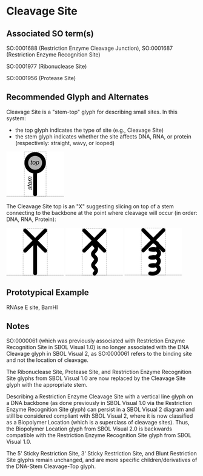# Cleavage Site

## Associated SO term(s)
SO:0001688 (Restriction Enzyme Cleavage Junction), SO:0001687 (Restriction Enzyme Recognition Site)

SO:0001977 (Ribonuclease Site)

SO:0001956 (Protease Site)
## Recommended Glyph and Alternates
Cleavage Site is a "stem-top" glyph for describing small sites. In this system:

- the top glyph indicates the type of site (e.g., Cleavage Site)
- the stem glyph indicates whether the site affects DNA, RNA, or protein (respectively: straight, wavy, or looped)

![glyph specification](stem-top-specification.png)

The Cleavage Site top is an "X" suggesting slicing on top of a stem connecting to the backbone at the point where cleavage will occur (in order: DNA, RNA, Protein):

![glyph specification](nuclease-site-specification.png)
![glyph specification](ribonuclease-site-specification.png)
![glyph specification](protease-site-specification.png)

## Prototypical Example

RNAse E site, BamHI

## Notes
SO:0000061 (which was previously associated with Restriction Enzyme Recognition Site in SBOL Visual 1.0) is no longer associated with the DNA Cleavage glyph in SBOL Visual 2, as SO:0000061 refers to the binding site and not the location of cleavage.

The Ribonuclease Site, Protease Site, and Restriction Enzyme Recognition Site glyphs from SBOL Visual 1.0 are now replaced by the Cleavage Site glyph with the appropriate stem.

Describing a Restriction Enzyme Cleavage Site with a vertical line glyph on a DNA backbone (as done previously in SBOL Visual 1.0 via the Restriction Enzyme Recognition Site glyph) can persist in a SBOL Visual 2 diagram and still be considered compliant with SBOL Visual 2, where it is now classified as a Biopolymer Location (which is a superclass of cleavage sites). Thus, the Biopolymer Location glyph from SBOL Visual 2.0 is backwards compatible with the Restriction Enzyme Recognition Site glyph from SBOL Visual 1.0.

The 5' Sticky Restriction Site, 3' Sticky Restriction Site, and Blunt Restriction Site glyphs remain unchanged, and are more specific children/derivatives of the DNA-Stem Cleavage-Top glyph.
